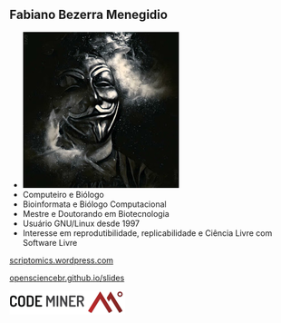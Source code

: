 <!-- .slide: class="author" -->

## Fabiano Bezerra Menegidio

- ![avatar][avatar] <!-- .element: class="pull-right" -->
- Computeiro e Biólogo
- Bioinformata e Biólogo Computacional
- Mestre e Doutorando em Biotecnologia
- Usuário GNU/Linux desde 1997
- Interesse em reprodutibilidade, replicabilidade
    e Ciência Livre com Software Livre

[scriptomics.wordpress.com][blog]

[opensciencebr.github.io/slides][slides]

[![codeminer42][code-logo]][code-site] <!-- .element: class="no-border no-background" -->

[avatar]: ../shared/img/menegidio.jpg
[blog]: https://scriptomics.wordpress.com
[slides]: https://opensciencebr.github.io/slides
[code-logo]: ../shared/img/codeminer42.png
[code-site]: http://codeminer42.com/
